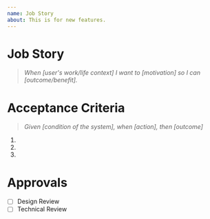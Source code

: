 ```yaml
---
name: Job Story
about: This is for new features.
---
```


Job Story
=======
>_When [user's work/life context] I want to [motivation] so I can [outcome/benefit]._

Acceptance Criteria
===============
>_Given [condition of the system], when [action], then [outcome]_

1.
2.
3.

Approvals
========
- [ ] Design Review
- [ ] Technical Review